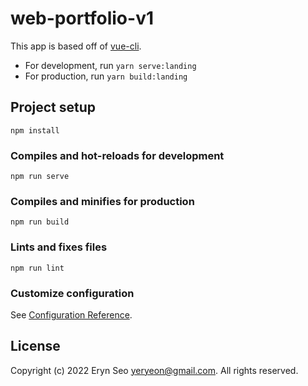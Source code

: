 # web-portfolio-v1
This app is based off of [vue-cli](https://cli.vuejs.org).

- For development, run `yarn serve:landing`
- For production, run `yarn build:landing`

## Project setup
```
npm install
```

### Compiles and hot-reloads for development
```
npm run serve
```

### Compiles and minifies for production
```
npm run build
```

### Lints and fixes files
```
npm run lint
```

### Customize configuration
See [Configuration Reference](https://cli.vuejs.org/config/).

## License
Copyright (c) 2022 Eryn Seo <yeryeon@gmail.com>. All rights reserved.
